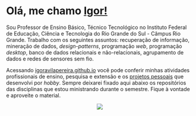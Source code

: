 # Olá, me chamo [Igor!](https://igoravilapereira.github.io/)

Sou Professor de Ensino Básico, Técnico Tecnológico no Instituto Federal de Educação, Ciência e Tecnologia do Rio Grande do Sul - Câmpus Rio Grande. 
Trabalho com os seguintes assuntos: recuperação de informação, mineração de dados, *design-patterns*, programação *web*, programação *desktop*, banco de dados relacionais e não-relacionais, agrupamento de dados e redes de sensores sem fio. 

Acessando [igoravilapereira.github.io](http://igoravilapereira.github.io) você pode conferir minhas atividades profissionais de ensino, pesquisa e extensão e os [projetos pessoais](https://igoravilapereira.github.io/projetos_pessoais.html) que desenvolvi por *hobby*. Sempre deixarei fixado aqui abaixo os repositórios das disciplinas que estou ministrando durante o semestre. Fique à vontade e aproveite o material.

<!-- ## Linguagens  -->
<p align="center" width="100%">
 <img class="img" src="https://github-readme-stats.vercel.app/api/top-langs/?username=IgorAvilaPereira&layout=compact&hide=HTML,CSS,Vue,Roff,Shell" />
</p>
